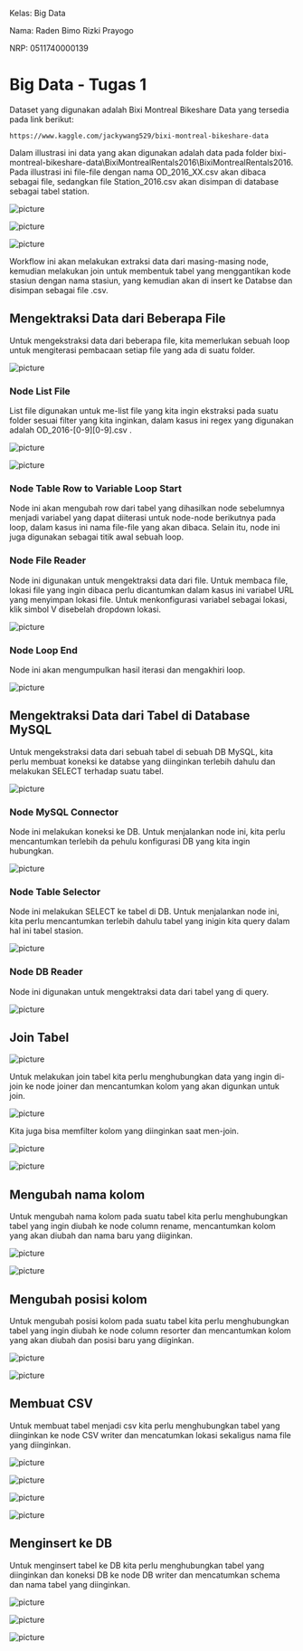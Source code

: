 Kelas: Big Data

Nama: Raden Bimo Rizki Prayogo

NRP: 0511740000139

# Big Data - Tugas 1
Dataset yang digunakan adalah Bixi Montreal Bikeshare Data yang tersedia pada link berikut:

    https://www.kaggle.com/jackywang529/bixi-montreal-bikeshare-data
    
Dalam illustrasi ini data yang akan digunakan adalah data pada folder bixi-montreal-bikeshare-data\BixiMontrealRentals2016\BixiMontrealRentals2016. Pada illustrasi ini file-file dengan nama OD_2016_XX.csv akan dibaca sebagai file, sedangkan file Station_2016.csv akan disimpan di database sebagai tabel station. 

![picture](/img/folder.PNG)

![picture](/img/csv-cont.PNG)

![picture](/img/table.PNG)


Workflow ini akan melakukan extraksi data dari masing-masing node, kemudian melakukan join untuk membentuk tabel yang menggantikan kode stasiun dengan nama stasiun, yang kemudian akan di insert ke Databse dan disimpan sebagai file .csv.

## Mengektraksi Data dari Beberapa File

Untuk mengekstraksi data dari beberapa file, kita memerlukan sebuah loop untuk mengiterasi pembacaan setiap file yang ada di suatu folder.

![picture](/img/file-loop.PNG)


### Node List File
List file digunakan untuk me-list file yang kita ingin ekstraksi pada suatu folder sesuai filter yang kita inginkan, dalam kasus ini regex yang digunakan adalah OD_2016-[0-9][0-9].csv .

![picture](/img/LF-conf.PNG)


![picture](/img/LF-res.PNG)



### Node Table Row to Variable Loop Start
Node ini akan mengubah row dari tabel yang dihasilkan node sebelumnya menjadi variabel yang dapat diiterasi untuk node-node berikutnya pada loop, dalam kasus ini nama file-file yang akan dibaca. Selain itu, node ini juga digunakan sebagai titik awal sebuah loop.


### Node File Reader
Node ini digunakan untuk mengektraksi data dari file. Untuk membaca file, lokasi file yang ingin dibaca perlu dicantumkan dalam kasus ini variabel URL yang menyimpan lokasi file. Untuk menkonfigurasi variabel sebagai lokasi, klik simbol V disebelah dropdown lokasi.

![picture](/img/FR-conf.PNG)


### Node Loop End
Node ini akan mengumpulkan hasil iterasi dan mengakhiri loop.

![picture](/img/LE-res.PNG)


## Mengektraksi Data dari Tabel di Database MySQL
Untuk mengekstraksi data dari sebuah tabel di sebuah DB MySQL, kita perlu membuat koneksi ke databse yang diinginkan terlebih dahulu dan melakukan SELECT terhadap suatu tabel.

![picture](/img/DB-read.PNG)


### Node MySQL Connector
Node ini melakukan koneksi ke DB. Untuk menjalankan node ini, kita perlu mencantumkan terlebih da pehulu konfigurasi DB yang kita ingin hubungkan.

![picture](/img/SQL-conf.PNG)


### Node Table Selector
Node ini melakukan SELECT ke tabel di DB. Untuk menjalankan node ini, kita perlu mencantumkan terlebih dahulu tabel yang inigin kita query dalam hal ini tabel stasion.

![picture](/img/Sel-conf.PNG)


### Node DB Reader
Node ini digunakan untuk mengektraksi data dari tabel yang di query.

![picture](/img/DR-res.PNG)

## Join Tabel
![picture](/img/joiner.PNG)

Untuk melakukan join tabel kita perlu menghubungkan data yang ingin di-join ke node joiner dan mencantumkan kolom yang akan digunkan untuk join.

![picture](/img/joiner-conf.PNG)

Kita juga bisa memfilter kolom yang diinginkan saat men-join.


![picture](/img/joiner-filter.PNG)


![picture](/img/joiner-res.PNG)


## Mengubah nama kolom
Untuk mengubah nama kolom pada suatu tabel kita perlu menghubungkan tabel yang ingin diubah ke node column rename, mencantumkan kolom yang akan diubah dan nama baru yang diiginkan.

![picture](/img/rename.PNG)

![picture](/img/rename-conf.PNG)

## Mengubah posisi kolom
Untuk mengubah posisi kolom pada suatu tabel kita perlu menghubungkan tabel yang ingin diubah ke node column resorter dan mencantumkan kolom yang akan diubah dan posisi baru yang diiginkan.

![picture](/img/resorter.PNG)

![picture](/img/resorter-conf.PNG)


## Membuat CSV
Untuk membuat tabel menjadi csv kita perlu menghubungkan tabel yang diinginkan ke node CSV writer dan mencatumkan lokasi sekaligus nama file yang diinginkan.

![picture](/img/csv_writer.PNG)


![picture](/img/csv_writer-conf.PNG)


![picture](/img/csv_writer-res.PNG)


![picture](/img/csv_writer-res2.PNG)


## Menginsert ke DB
Untuk menginsert tabel ke DB kita perlu menghubungkan tabel yang diinginkan dan koneksi DB ke node DB writer dan mencatumkan schema dan nama tabel yang diinginkan.

![picture](/img/db_writer.PNG)


![picture](/img/db_writer-conf.PNG)


![picture](/img/db_writer-res.PNG)









